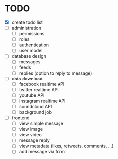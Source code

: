 # TODO
- [x] create todo list
- [ ] administration
  - [ ] permissions
  - [ ] roles
  - [ ] authentication
  - [ ] user model
- [ ] database design
  - [ ] messages
  - [ ] feeds
  - [ ] replies (option to reply to message)
- [ ] data download
  - [ ] facebook realtime API
  - [ ] twitter realtime API
  - [ ] youtube API
  - [ ] instagram realtime API
  - [ ] soundcloud API
  - [ ] background job
- [ ] frontend
  - [ ] view simple message
  - [ ] view image
  - [ ] view video
  - [ ] message reply
  - [ ] view metadata (likes, retweets, comments, ...)
  - [ ] add message via form
